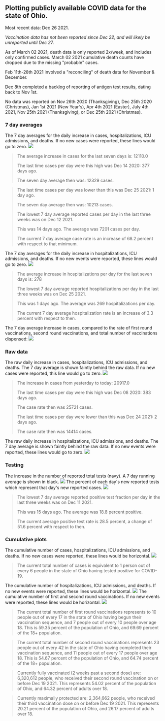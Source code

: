 ## Plotting publicly available COVID data for the state of Ohio. 

Most recent data: Dec 26 2021. 

*Vaccination data has not been reported since Dec 22, and will likely be unreported until Dec 27*.

As of March 02 2021, death data is only reported 2x/week, and includes only confirmed cases. March 02 2021 cumulative death counts have dropped due to the missing "probable" cases.

Feb 11th-28th 2021 involved a "reconciling" of death data for November & December.

Dec 8th completed a backlog of reporting of antigen test results, dating back to Nov 1st.

No data was reported on Nov 26th 2020 (Thanksgiving), Dec 25th 2020 (Christmas), Jan 1st 2021 (New Year's), Apr 4th 2021 (Easter), July 4th 2021, Nov 25th 2021 (Thanksgiving), or Dec 25th 2021 (Christmas).
### 7 day averages
The 7 day averages for the daily increase in cases, hospitalizations, ICU admissions, and deaths. If no new cases were reported, these lines would go to zero.
![](7dayaverage_cases.png)

>The average increase in cases for the last seven days is: 12110.0
>
>The last time cases per day were this high was Dec 14 2020: 377 days ago.
>
>The seven day average then was: 12329 cases.

>
>The last time cases per day was lower than this was Dec 25 2021: 1 day ago.
>
>The seven day average then was: 10213 cases.
>
>The lowest 7 day average reported cases per day in the last three weeks was on Dec 12 2021.
>
>This was 14 days ago. The average was 7201 cases per day.
>
>The current 7 day average case rate is an increase of 68.2 percent with respect to that minimum.

The 7 day averages for the daily increase in hospitalizations, ICU admissions, and deaths. If no new events were reported, these lines would go to zero.
![](7dayaverage_hospital.png)

>The average increase in hospitalizations per day for the last seven days is: 278
>
>The lowest 7 day average reported hospitalizations per day in the last three weeks was on Dec 25 2021.
>
>This was 1 days ago. The average was 269 hospitalizations per day.
>
>The current 7 day average hospitalization rate is an increase of 3.3 percent with respect to then.

The 7 day average increase in cases, compared to the rate of first round vaccinations, second round vaccinations, and total number of vaccinations dispensed:
![](DailyVaccinationsCases.png)

### Raw data
The raw daily increase in cases, hospitalizations, ICU admissions, and deaths. The 7 day average is shown faintly behind the raw data. If no new cases were reported, this line would go to zero.
![](DailyCases.png)

>The increase in cases from yesterday to today: 20917.0 
>
>The last time cases per day were this high was Dec 08 2020: 383 days ago. 
>
>The case rate then was 25721 cases.
>
>The last time cases per day were lower than this was Dec 24 2021: 2 days ago. 
>
>The case rate then was 14414 cases.

The raw daily increase in hospitalizations, ICU admissions, and deaths. The 7 day average is shown faintly behind the raw data. If no new events were reported, these lines would go to zero.
![](DailyHospitalizations.png)

### Testing

The increase in the number of reported total tests (navy). A 7 day running average is shown in black.
![](DailyTests.png)
The percent of each day's new reported tests which represent that day's new reported cases.
![](percentpositive_tests.png)

>The lowest 7 day average reported positive test fraction per day in the last three weeks was on Dec 11 2021.
>
>This was 15 days ago. The average was 18.8 percent positive. 
>
>The current average positive test rate is 28.5 percent, a change of 51.6 percent with respect to then. 

### Cumulative plots
The cumulative number of cases, hospitalizations, ICU admissions, and deaths. If no new cases were reported, these lines would be horizontal.
![](Cases.png)

>The current total number of cases is equivalent to 1 person out of every 6 people in the state of Ohio having tested positive for COVID-19.

The cumulative number of hospitalizations, ICU admissions, and deaths. If no new events were reported, these lines would be horizontal.
![](Hospitalizations.png)
The cumulative number of first and second round vaccinations. If no new events were reported, these lines would be horizontal.
![](Vaccinations.png)

>The current total number of first round vaccinations represents to 10 people out of every 17 in the state of Ohio having begun their vaccination sequence, and 7 people out of every 10 people over age 18.
 >This is 59.35 percent of the population of Ohio, and 69.69 percent of the 18+ population.

>The current total number of second round vaccinations represents 23 people out of every 42 in the state of Ohio having completed their vaccination sequence, and 11 people out of every 17 people over age 18. 
>This is 54.67 percent of the population of Ohio, and 64.74 percent of the 18+ population.

>Currently fully vaccinated (2 weeks past a second dose) are: 6,320,612 people, who received their second round vaccination on or before Dec 19 2021.
>This represents 54.02 percent of the population of Ohio, and 64.32 percent of adults over 18.

>Currently maximally protected are: 2,364,662 people, who received their third vaccination dose on or before Dec 19 2021.
>This represents 20.21 percent of the population of Ohio, and 26.17 percent of adults over 18.

